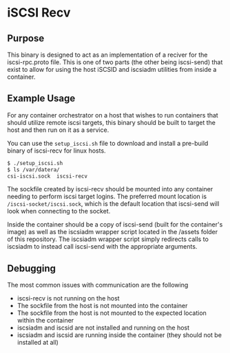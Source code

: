 # iSCSI Recv

## Purpose

This binary is designed to act as an implementation of a reciver for the
iscsi-rpc.proto file.  This is one of two parts (the other being iscsi-send)
that exist to allow for using the host iSCSID and iscsiadm utilities from
inside a container.

## Example Usage

For any container orchestrator on a host that wishes to run containers that
should utilize remote iscsi targets, this binary should be built to target the
host and then run on it as a service.

You can use the ``setup_iscsi.sh`` file to download and install a pre-build
binary of iscsi-recv for linux hosts.

```bash
$ ./setup_iscsi.sh
$ ls /var/datera/
csi-iscsi.sock  iscsi-recv
```

The sockfile created by iscsi-recv should be mounted into any container
needing to perform iscsi target logins.  The preferred mount location is
``/iscsi-socket/iscsi.sock``, which is the default location that iscsi-send
will look when connecting to the socket.

Inside the container should be a copy of iscsi-send (built for the container's
image) as well as the iscsiadm wrapper script located in the /assets folder
of this repository.  The iscsiadm wrapper script simply redirects calls to
iscsiadm to instead call iscsi-send with the appropriate arguments.

## Debugging

The most common issues with communication are the following

* iscsi-recv is not running on the host
* The sockfile from the host is not mounted into the container
* The sockfile from the host is not mounted to the expected location within the container
* iscsiadm and iscsid are not installed and running on the host
* iscsiadm and iscsid are running inside the container (they should not be installed at all)
